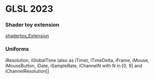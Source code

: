 # GLSL 2023

### Shader toy extension

[shadertoy_Extension](https://github.com/stevensona/shader-toy)

### Uniforms

iResolution, iGlobalTime (also as iTime), iTimeDelta, iFrame, iMouse, iMouseButton, iDate, iSampleRate, iChannelN with N in [0, 9] and iChannelResolution[]
